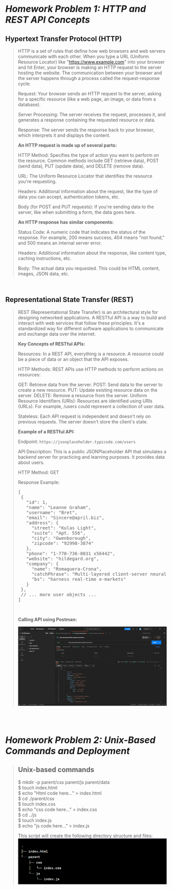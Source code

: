 # *Homework Problem 1: HTTP and REST API Concepts*

**<h2>Hypertext Transfer Protocol (HTTP)</h2>**
> HTTP is a set of rules that define how web browsers and web servers communicate with each other. When you type a URL (Uniform Resource Locator) like "https://www.example.com" into your browser and hit Enter, your browser is making an HTTP request to the server hosting the website.
> The communication between your browser and the server happens through a process called the request-response cycle:
>
>Request: Your browser sends an HTTP request to the server, asking for a specific resource (like a web page, an image, or data from a database).
>
>Server Processing: The server receives the request, processes it, and generates a response containing the requested resource or data.
>
>Response: The server sends the response back to your browser, which interprets it and displays the content.
> 
> <b>An HTTP request is made up of several parts: </b>
>
>HTTP Method: Specifies the type of action you want to perform on the resource. Common methods include GET (retrieve data), POST (send data), PUT (update data), and DELETE (remove data).
>
>URL: The Uniform Resource Locator that identifies the resource you're requesting.
>
>Headers: Additional information about the request, like the type of data you can accept, authentication tokens, etc.
>
>Body (for POST and PUT requests): If you're sending data to the server, like when submitting a form, the data goes here.
> 
> <b>An HTTP response has similar components:</b>
>
>Status Code: A numeric code that indicates the status of the response. For example, 200 means success, 404 means "not found," and 500 means an internal server error.
>
>Headers: Additional information about the response, like content type, caching instructions, etc.
>
>Body: The actual data you requested. This could be HTML content, images, JSON data, etc.


<br>


**<h2>Representational State Transfer (REST)</h2>**
>REST (Representational State Transfer) is an architectural style for designing networked applications. 
>A RESTful API is a way to build and interact with web services that follow these principles. 
>It's a standardized way for different software applications to communicate and exchange data over the internet.
> 
> <b> Key Concepts of RESTful APIs:</b>
>
>Resources: In a REST API, everything is a resource. A resource could be a piece of data or an object that the API exposes.
>
>HTTP Methods: REST APIs use HTTP methods to perform actions on resources:
>
>GET: Retrieve data from the server.
>POST: Send data to the server to create a new resource.
>PUT: Update existing resource data on the server.
>DELETE: Remove a resource from the server.
>Uniform Resource Identifiers (URIs): Resources are identified using URIs (URLs). For example, /users could represent a collection of user data.
>
>Stateless: Each API request is independent and doesn't rely on previous requests. The server doesn't store the client's state.
>
> <b> Example of a RESTful API:</b>
>
>Endpoint: `https://jsonplaceholder.typicode.com/users`
> 
>API Description: This is a public JSONPlaceholder API that simulates a backend server for practicing and learning purposes. It provides data about users.
>
>HTTP Method: GET
> 
> Response Example:
>
> <pre>
> [
>  {
>    "id": 1,
>    "name": "Leanne Graham",
>    "username": "Bret",
>    "email": "Sincere@april.biz",
>    "address": {
>      "street": "Kulas Light",
>      "suite": "Apt. 556",
>      "city": "Gwenborough",
>      "zipcode": "92998-3874"
>    },
>    "phone": "1-770-736-8031 x56442",
>    "website": "hildegard.org",
>    "company": {
>      "name": "Romaguera-Crona",
>      "catchPhrase": "Multi-layered client-server neural-net",
>      "bs": "harness real-time e-markets"
>    }
>  },
>  // ... more user objects ...
> ]
> </pre>
> <br>
>
> <b> Calling API using Postman: </b> 
> <br>
> 
> <img src="images/postman_1.png"> </img>

<br> <br>

# *Homework Problem 2: Unix-Based Commands and Deployment*


> <h2> Unix-based commands </h2>
>
> $ mkdir -p parent/css parent/js parent/data         <br>
> $ touch index.html                                  <br>
> $ echo "Html code here..." > index.html             <br>
> $ cd ./parent/css                                   <br>
> $ touch index.css                                   <br>
> $ echo "css code here..." > index.css               <br>
> $ cd ../js                                          <br>
> $ touch index.js                                    <br>
> $ echo "js code here..." > index.js                 <br>
> 
> This script will create the following directory structure and files:
> <img style="height=100px" src="images/unix_commands1.png"> </img>
